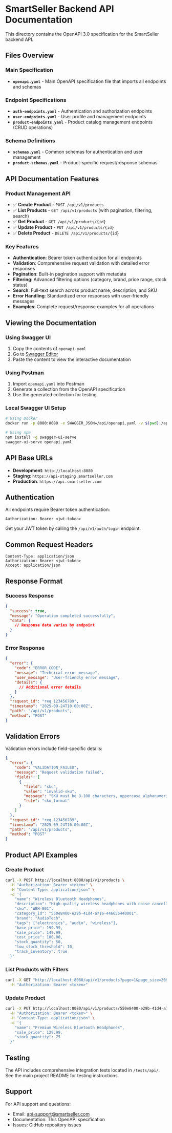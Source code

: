 # SmartSeller Backend API Documentation

This directory contains the OpenAPI 3.0 specification for the SmartSeller backend API.

## Files Overview

### Main Specification
- **`openapi.yaml`** - Main OpenAPI specification file that imports all endpoints and schemas

### Endpoint Specifications
- **`auth-endpoints.yaml`** - Authentication and authorization endpoints
- **`user-endpoints.yaml`** - User profile and management endpoints
- **`product-endpoints.yaml`** - Product catalog management endpoints (CRUD operations)

### Schema Definitions
- **`schemas.yaml`** - Common schemas for authentication and user management
- **`product-schemas.yaml`** - Product-specific request/response schemas

## API Documentation Features

### Product Management API
- ✅ **Create Product** - `POST /api/v1/products`
- ✅ **List Products** - `GET /api/v1/products` (with pagination, filtering, search)
- ✅ **Get Product** - `GET /api/v1/products/{id}`
- ✅ **Update Product** - `PUT /api/v1/products/{id}`
- ✅ **Delete Product** - `DELETE /api/v1/products/{id}`

### Key Features
- **Authentication**: Bearer token authentication for all endpoints
- **Validation**: Comprehensive request validation with detailed error responses
- **Pagination**: Built-in pagination support with metadata
- **Filtering**: Advanced filtering options (category, brand, price range, stock status)
- **Search**: Full-text search across product name, description, and SKU
- **Error Handling**: Standardized error responses with user-friendly messages
- **Examples**: Complete request/response examples for all operations

## Viewing the Documentation

### Using Swagger UI
1. Copy the contents of `openapi.yaml` 
2. Go to [Swagger Editor](https://editor.swagger.io/)
3. Paste the content to view the interactive documentation

### Using Postman
1. Import `openapi.yaml` into Postman
2. Generate a collection from the OpenAPI specification
3. Use the generated collection for testing

### Local Swagger UI Setup
```bash
# Using Docker
docker run -p 8080:8080 -e SWAGGER_JSON=/api/openapi.yaml -v $(pwd):/api swaggerapi/swagger-ui

# Using npm
npm install -g swagger-ui-serve
swagger-ui-serve openapi.yaml
```

## API Base URLs

- **Development**: `http://localhost:8080`
- **Staging**: `https://api-staging.smartseller.com`
- **Production**: `https://api.smartseller.com`

## Authentication

All endpoints require Bearer token authentication:

```
Authorization: Bearer <jwt-token>
```

Get your JWT token by calling the `/api/v1/auth/login` endpoint.

## Common Request Headers

```http
Content-Type: application/json
Authorization: Bearer <jwt-token>
Accept: application/json
```

## Response Format

### Success Response
```json
{
  "success": true,
  "message": "Operation completed successfully",
  "data": {
    // Response data varies by endpoint
  }
}
```

### Error Response
```json
{
  "error": {
    "code": "ERROR_CODE",
    "message": "Technical error message",
    "user_message": "User-friendly error message",
    "details": {
      // Additional error details
    }
  },
  "request_id": "req_123456789",
  "timestamp": "2025-09-24T10:00:00Z",
  "path": "/api/v1/products",
  "method": "POST"
}
```

## Validation Errors

Validation errors include field-specific details:

```json
{
  "error": {
    "code": "VALIDATION_FAILED",
    "message": "Request validation failed",
    "fields": [
      {
        "field": "sku",
        "value": "invalid-sku",
        "message": "SKU must be 3-100 characters, uppercase alphanumeric with hyphens/underscores only",
        "rule": "sku_format"
      }
    ]
  },
  "request_id": "req_123456789",
  "timestamp": "2025-09-24T10:00:00Z",
  "path": "/api/v1/products",
  "method": "POST"
}
```

## Product API Examples

### Create Product
```bash
curl -X POST http://localhost:8080/api/v1/products \
  -H "Authorization: Bearer <token>" \
  -H "Content-Type: application/json" \
  -d '{
    "name": "Wireless Bluetooth Headphones",
    "description": "High-quality wireless headphones with noise cancellation",
    "sku": "WBH-001",
    "category_id": "550e8400-e29b-41d4-a716-446655440001",
    "brand": "AudioTech",
    "tags": ["electronics", "audio", "wireless"],
    "base_price": 199.99,
    "sale_price": 149.99,
    "cost_price": 100.00,
    "stock_quantity": 50,
    "low_stock_threshold": 10,
    "track_inventory": true
  }'
```

### List Products with Filters
```bash
curl -X GET "http://localhost:8080/api/v1/products?page=1&page_size=20&search=headphones&brand=AudioTech&sort_by=created_at&sort_desc=true" \
  -H "Authorization: Bearer <token>"
```

### Update Product
```bash
curl -X PUT http://localhost:8080/api/v1/products/550e8400-e29b-41d4-a716-446655440000 \
  -H "Authorization: Bearer <token>" \
  -H "Content-Type: application/json" \
  -d '{
    "name": "Premium Wireless Bluetooth Headphones",
    "sale_price": 129.99,
    "stock_quantity": 75
  }'
```

## Testing

The API includes comprehensive integration tests located in `/tests/api/`. See the main project README for testing instructions.

## Support

For API support and questions:
- Email: api-support@smartseller.com
- Documentation: This OpenAPI specification
- Issues: GitHub repository issues
